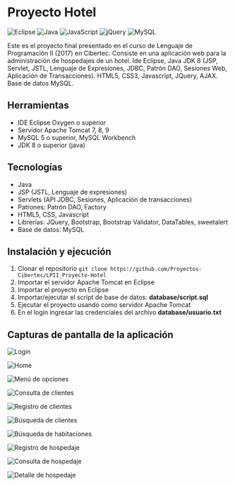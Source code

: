 # Proyecto Hotel
![Eclipse](https://img.shields.io/badge/Eclipse-2C2255?style=for-the-badge&logo=eclipse&logoColor=white)
![Java](https://img.shields.io/badge/java-%23ED8B00.svg?style=for-the-badge&logo=java&logoColor=white)
![JavaScript](https://img.shields.io/badge/javascript-%23323330.svg?style=for-the-badge&logo=javascript&logoColor=%23F7DF1E)
![jQuery](https://img.shields.io/badge/jQuery-0769AD?style=for-the-badge&logo=jquery&logoColor=white)
![MySQL](https://img.shields.io/badge/MySQL-005C84?style=for-the-badge&logo=mysql&logoColor=white)

Este es el proyecto final presentado en el curso de Lenguaje de Programación II (2017) en Cibertec. Consiste en una aplicación web para la administración de hospedajes de un hotel. Ide Eclipse, Java JDK 8 (JSP, Servlet, JSTL, Lenguaje de Expresiones, JDBC, Patrón DAO, Sesiones Web, Aplicación de Transacciones). HTML5, CSS3, Javascript, JQuery, AJAX. Base de datos MySQL. 

## Herramientas
- IDE Eclipse Oxygen o superior
- Servidor Apache Tomcat 7, 8, 9
- MySQL 5 o superior, MySQL Workbench
- JDK 8 o superior (java)

## Tecnologías
- Java
- JSP (JSTL, Lenguaje de expresiones)
- Servlets (API JDBC, Sesiones, Aplicación de transacciones)
- Patrones: Patrón DAO, Factory
- HTML5, CSS, Javascript
- Librerías: JQuery, Bootstrap, Bootstrap Validator, DataTables, sweetalert
- Base de datos: MySQL

## Instalación y ejecución
1. Clonar el repositorio
`git clone https://github.com/Proyectos-Cibertec/LPII_Proyecto-Hotel`
2. Importar el servidor Apache Tomcat en Eclipse
3. Importar el proyecto en Eclipse
4. Importar/ejecutar el script de base de datos: **database/script.sql**
5. Ejecutar el proyecto usando como servidor Apache Tomcat
6. En el login ingresar las credenciales del archivo **database/usuario.txt**

## Capturas de pantalla de la aplicación

![Login](https://i.imgur.com/c0GNRjB.png "Login")

![Home](https://i.imgur.com/kBcJPdT.png "Home")

![Menú de opciones](https://i.imgur.com/lao8DTn.png "Menú de opciones")

![Consulta de clientes](https://i.imgur.com/hGqjsO3.png "Consulta de clientes")

![Registro de clientes](https://i.imgur.com/zKxempj.png "Registro de clientes")

![Búsqueda de clientes](https://i.imgur.com/BxJdWkv.png "Búsqueda de clientes")

![Búsqueda de habitaciones](https://i.imgur.com/AZ7qXOz.png "Búsqueda de habitaciones")

![Registro de hospedaje](https://i.imgur.com/ztMPjBe.png "Registro de hospedaje")

![Consulta de hospedaje](https://i.imgur.com/VKsR2xM.png "Consulta de hospedaje")

![Detalle de hospedaje](https://i.imgur.com/TrVijYb.png "Detalle de hospedaje")
